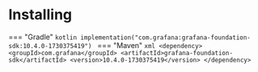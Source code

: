 # Installing

=== "Gradle"
    ```kotlin
    implementation("com.grafana:grafana-foundation-sdk:10.4.0-1730375419")
    ```
=== "Maven"
    ```xml
    <dependency>
        <groupId>com.grafana</groupId>
        <artifactId>grafana-foundation-sdk</artifactId>
        <version>10.4.0-1730375419</version>
    </dependency>
    ```
